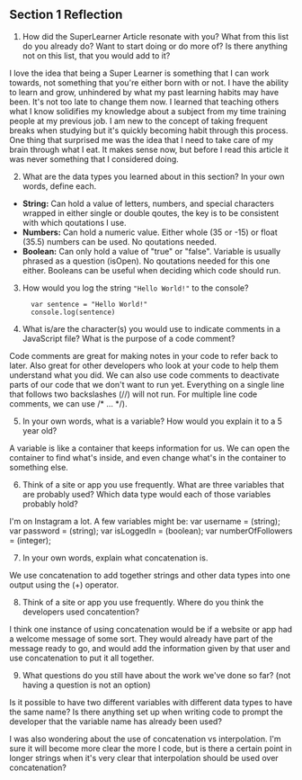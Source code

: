 ## Section 1 Reflection

1. How did the SuperLearner Article resonate with you? What from this list do you already do? Want to start doing or do more of? Is there anything not on this list, that you would add to it?

I love the idea that being a Super Learner is something that I can work towards, not something that you're either born with or not. I have the ability to learn and grow, unhindered by what my past learning habits may have been. It's not too late to change them now.  I learned that teaching others what I know solidifies my knowledge about a subject from my time training people at my previous job. I am new to the concept of taking frequent breaks when studying but it's quickly becoming habit through this process. One thing that surprised me was the idea that I need to take care of my brain through what I eat. It makes sense now, but before I read this article it was never something that I considered doing.

2. What are the data types you learned about in this section? In your own words, define each.
  * **String:** Can hold a value of letters, numbers, and special characters wrapped in either single or double qoutes, the key is to be consistent with which qoutations I use.
  * **Numbers:** Can hold a numeric value. Either whole (35 or -15) or float (35.5) numbers can be used. No qoutations needed.
  * **Boolean:** Can only hold a value of "true" or "false". Variable is usually phrased as a question (isOpen). No qoutations needed for this one either. Booleans can be useful when deciding which code should run.

3. How would you log the string `"Hello World!"` to the console?

         var sentence = "Hello World!"
         console.log(sentence)

4. What is/are the character(s) you would use to indicate comments in a JavaScript file? What is the purpose of a code comment?

Code comments are great for making notes in your code to refer back to later. Also great for other developers who look at your code to help them understand what you did. We can also use code comments to deactivate parts of our code that we don't want to run yet. Everything on a single line that follows two backslashes (//) will not run. For multiple line code comments, we can use /* ... */).


5. In your own words, what is a variable? How would you explain it to a 5 year old?

A variable is like a container that keeps information for us. We can open the container to find what's inside, and even change what's in the container to something else.

6. Think of a site or app you use frequently. What are three variables that are probably used? Which data type would each of those variables probably hold?

I'm on Instagram a lot. A few variables might be:
 var username = (string);
 var password = (string);
 var isLoggedIn = (boolean);
 var numberOfFollowers = (integer);

7. In your own words, explain what concatenation is.

We use concatenation to add together strings and other data types into one output using the (+) operator.

8. Think of a site or app you use frequently. Where do you think the developers used concatention?

I think one instance of using concatenation would be if a website or app had a welcome message of some sort. They would already have part of the message ready to go, and would add the information given by that user and use concatenation to put it all together.

9. What questions do you still have about the work we've done so far? (not having a question is not an option)

Is it possible to have two different variables with different data types to have the same name? Is there anything set up when writing code to prompt the developer that the variable name has already been used?

I was also wondering about the use of concatenation vs interpolation. I'm sure it will become more clear the more I code, but is there a certain point in longer strings when it's very clear that interpolation should be used over concatenation?
